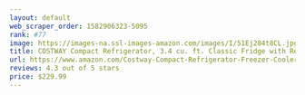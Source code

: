 ```yaml
---
layout: default 
﻿web_scraper_order: 1582906323-5095
rank: #77
image: https://images-na.ssl-images-amazon.com/images/I/51Ej284t8CL.jpg
title: COSTWAY Compact Refrigerator, 3.4 cu. ft. Classic Fridge with Reversible Door, Adjustable…
url: https://www.amazon.com/Costway-Compact-Refrigerator-Freezer-Cooler/dp/B079QHNB3M/ref=zg_mw_appliances_77?_encoding=UTF8&psc=1&refRID=S62GX33RNB85DCMRPD2E
reviews: 4.3 out of 5 stars
price: $229.99 
---
```


